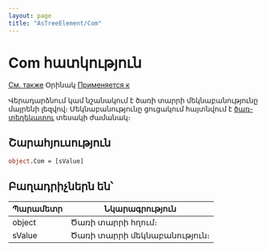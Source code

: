 ```yaml
---
layout: page
title: "AsTreeElement/Com"
---
```



# Com հատկություն
[См. также](../AsTreeElement.md) Օրինակ [Применяется к](../AsTreeElement.md)

Վերադարձնում կամ նշանակում է ծառի տարրի մեկնաբանությունը մայրենի լեզվով։ Մեկնաբանությունը ցուցակում հայտնվում է  [ծառ-տեղեկատու](../../Types/Tree.html) տեսակի ժամանակ։ 


## Շարահյուսություն

``` vb
object.Com = [sValue]
```

## Բաղադրիչներն են՝


| Պարամետր | Նկարագրություն |
|--|--|
| object| Ծառի տարրի հղում։ |
| sValue | Ծառի տարրի մեկնաբանություն։ |
